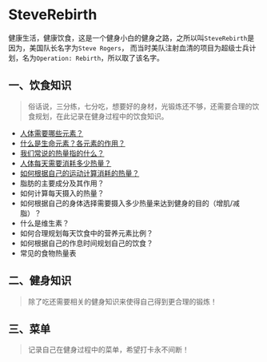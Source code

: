 # SteveRebirth
健康生活，健康饮食，这是一个健身小白的健身之路，之所以叫`SteveRebirth`是因为，美国队长名字为`Steve Rogers`，
而当时美队注射血清的项目为超级士兵计划，名为`Operation: Rebirth`，所以取了该名字。

## 一、饮食知识
>俗话说，三分练，七分吃，想要好的身材，光锻炼还不够，还需要合理的饮食规划，在此记录在健身过程中的饮食知识。

* [人体需要哪些元素？](/diet/section_1_1.md)
* [什么是生命元素？各元素的作用？](/diet/section_1_2.md)
* [我们常说的热量指的什么？](/diet/section_1_3.md)
* [人体每天需要消耗多少热量？](/diet/section_1_4.md)
* [如何根据自己的运动计算消耗的热量？](/diet/section_1_5.md)
* 脂肪的主要成分及其作用？
* 如何计算每天摄入的热量？
* 如何根据自己的身体选择需要摄入多少热量来达到健身的目的（增肌/减脂）？
* 什么是维生素？
* 如何合理规划每天饮食中的营养元素比例？
* 如何根据自己的作息时间规划自己的饮食？
* 常见的食物热量表

## 二、健身知识
>除了吃还需要相关的健身知识来使得自己得到更合理的锻炼！

## 三、菜单
>记录自己在健身过程中的菜单，希望打卡永不间断！